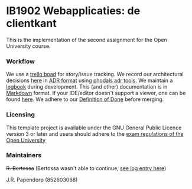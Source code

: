 # IB1902 Webapplicaties: de clientkant
This is the implementation of the second assignment for the Open University course.

### Workflow
We use a [trello boad](https://trello.com/b/djHvyLDG/ib1902-webapplicaties-opdracht-2) for story/issue tracking. We record our architectural decisions [here](./docs/adr/README.md) in [ADR format](https://adr.github.io/) using [phodals adr tools](https://github.com/phodal/adr). We maintain a [logbook](./docs/logbook.md) during development. This (and other) documentation is in [Markdown](https://www.markdownguide.org/) format. If your IDE/editor doesn't support a viewer, one can be found [here](https://github.com/KDE/ghostwriter/releases/tag/2.1.6). We adhere to our [Definition of Done](./docs/Definition-of-Done.md) before merging.

### Licensing
This template project is available under the GNU General Public Licence version 3 or later and users should adhere to the [exam regulations of the Open University](https://vraagenantwoord.ou.nl/privatedata/docs/Examenreglement%202019-2020%20DEF%20incl%20bijlagen.pdf)


### Maintainers
~~R. Bertossa~~ (Bertossa wasn't able to continue, [see log entry here](./docs/logbook.md))

J.R. Papendorp (852603068)
